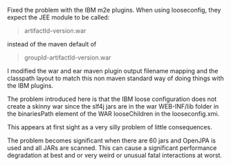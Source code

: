 Fixed the problem with the IBM m2e plugins. When using looseconfig, they expect the JEE module to be called:

>artifactId-version.war

instead of the maven default of

>groupId-artifactId-version.war

I modified the war and ear maven plugin output filename mapping and the classpath layout to match this non maven standard way of doing things with the IBM plugins.

The problem introduced here is that the IBM loose configuration does not create a skinny war since the slf4j jars are in the war WEB-INF/lib folder in the binariesPath element of the WAR looseChildren in the looseconfig.xmi.

This appears at first sight as a very silly problem of little consequences.

The problem becomes significant when there are 60 jars and OpenJPA is used and all JARs are scanned.  This can cause a significant performance degradation at best and or very weird or unusual fatal interactions at worst.